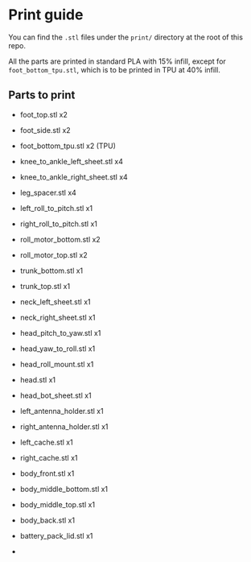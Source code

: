 # Print guide

You can find the `.stl` files under the `print/` directory at the root of this repo. 

All the parts are printed in standard PLA with 15% infill, except for `foot_bottom_tpu.stl`, which is to be printed in TPU at 40% infill.

## Parts to print
- foot_top.stl x2
- foot_side.stl x2
- foot_bottom_tpu.stl x2 (TPU)
- knee_to_ankle_left_sheet.stl x4
- knee_to_ankle_right_sheet.stl x4
- leg_spacer.stl x4
- left_roll_to_pitch.stl x1
- right_roll_to_pitch.stl x1
- roll_motor_bottom.stl x2
- roll_motor_top.stl x2
- trunk_bottom.stl x1
- trunk_top.stl x1
- neck_left_sheet.stl x1
- neck_right_sheet.stl x1
- head_pitch_to_yaw.stl x1
- head_yaw_to_roll.stl x1
- head_roll_mount.stl x1
- head.stl x1
- head_bot_sheet.stl x1
- left_antenna_holder.stl x1
- right_antenna_holder.stl x1
- left_cache.stl x1
- right_cache.stl x1
- body_front.stl x1
- body_middle_bottom.stl x1
- body_middle_top.stl x1
- body_back.stl x1
- battery_pack_lid.stl x1

- 
